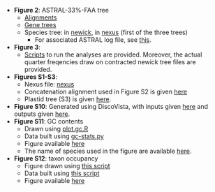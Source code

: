 * **Figure 2**: ASTRAL-33%-FAA tree
  * [Alignments](alignments/alignments-FAA-masked.tar.bz)
  * [Gene trees](genetrees/Best.33.FAA.tre)
  * Species tree: in [newick](speciestrees/trees/astral_trees_33_percent-FAA/estimated_species_tree.tree), in [nexus](speciestrees/SupFigs1-3-FigTree.tre) (first of the three trees)
      * For associated ASTRAL log file, see [this](speciestrees/trees/astral_trees_33_percent-FAA/astral.33.503.log).
* **Figure 3**:
  * [Scripts](https://github.com/smirarab/1kp/tree/master/scripts/hypo-test) to run the analyses are provided. 
    Moreover, the actual quarter freqencies draw on contracted newick tree files are provided. 
* **Figures S1-S3**: 
  * Nexus file: [nexus](speciestrees/SupFigs1-3-FigTree.tre)
  * Concatenation alignment used in Figure S2 is given [here](FAA-upp-masked.fasta.mask10sites.mask33taxa.tar.bz)
  * Plastid tree (S3) is given [here](scripts/plastidmap/).
* **Figure S10**: Generated using DiscoVista, with inputs given [here](speciestrees/parameters/) and outputs given [here](speciestrees/output/).  
* **Figure S11**: GC contents
   - Drawn using [plot.gc.R](scripts/stats/plot.gc.R)
   - Data built using [gc-stats.py](scripts/stats/gc-stats.py)
   - Figure available [here](misc/pTpP_GC_box.pdf)
   - The name of species used in the figure are available [here](misc/names.csv).
* **Figure S12**: taxon occupancy
   - Figure drawn using [this script](scripts/stats/taxonOccupancyMap.R)
   - Data built using [this script](scripts/stats/occupancy.sh)
   - Figure available [here](misc/taxon-occupancy.png)


